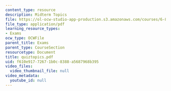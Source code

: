 ```yaml
---
content_type: resource
description: Midterm Topics
file: https://ol-ocw-studio-app-production.s3.amazonaws.com/courses/6-827-multithreaded-parallelism-languages-and-compilers-fall-2002/f610e91772671b0c8388a5687968b395_quiztopics.pdf
file_type: application/pdf
learning_resource_types:
- Exams
ocw_type: OCWFile
parent_title: Exams
parent_type: CourseSection
resourcetype: Document
title: quiztopics.pdf
uid: f610e917-7267-1b0c-8388-a5687968b395
video_files:
  video_thumbnail_file: null
video_metadata:
  youtube_id: null
---
```

